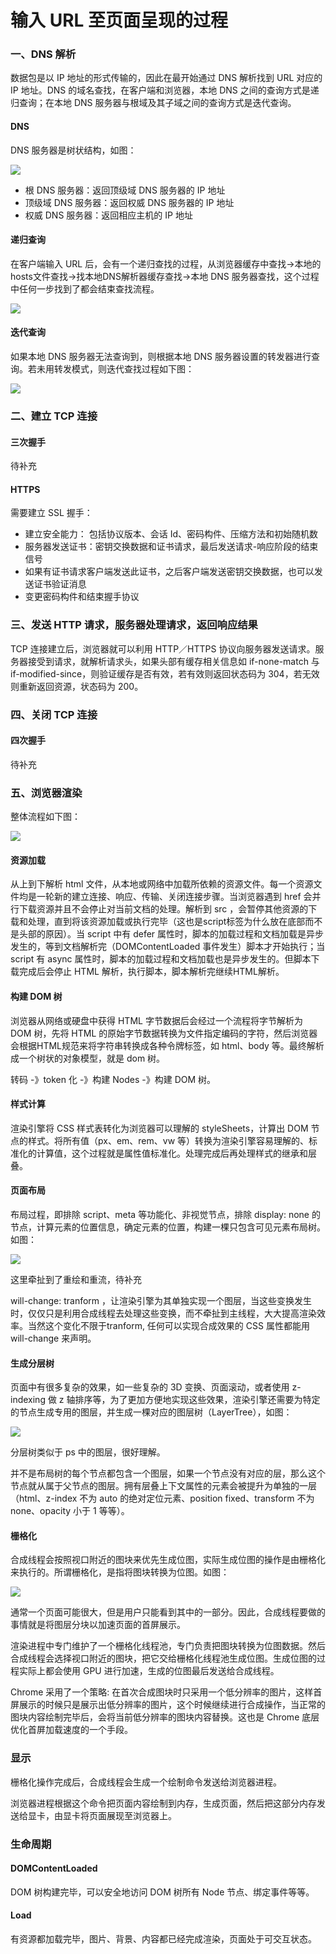 # 输入 URL 至页面呈现的过程

### 一、DNS 解析

数据包是以 IP 地址的形式传输的，因此在最开始通过 DNS 解析找到 URL 对应的 IP 地址。DNS 的域名查找，在客户端和浏览器，本地 DNS 之间的查询方式是递归查询；在本地 DNS 服务器与根域及其子域之间的查询方式是迭代查询。

#### DNS

DNS 服务器是树状结构，如图：

![](../../img/url3.png)

* 根 DNS 服务器：返回顶级域 DNS 服务器的 IP 地址
* 顶级域 DNS 服务器：返回权威 DNS 服务器的 IP 地址
* 权威 DNS 服务器：返回相应主机的 IP 地址

#### 递归查询

在客户端输入 URL 后，会有一个递归查找的过程，从浏览器缓存中查找->本地的hosts文件查找->找本地DNS解析器缓存查找->本地 DNS 服务器查找，这个过程中任何一步找到了都会结束查找流程。

![](../../img/url1.png)

#### 迭代查询

如果本地 DNS 服务器无法查询到，则根据本地 DNS 服务器设置的转发器进行查询。若未用转发模式，则迭代查找过程如下图：

![](../../img/url2.png)

### 二、建立 TCP 连接

#### 三次握手

待补充


#### HTTPS

需要建立 SSL 握手：

* 建立安全能力： 包括协议版本、会话 Id、密码构件、压缩方法和初始随机数
* 服务器发送证书：密钥交换数据和证书请求，最后发送请求-响应阶段的结束信号
* 如果有证书请求客户端发送此证书，之后客户端发送密钥交换数据，也可以发送证书验证消息
* 变更密码构件和结束握手协议

### 三、发送 HTTP 请求，服务器处理请求，返回响应结果

TCP 连接建立后，浏览器就可以利用 HTTP／HTTPS 协议向服务器发送请求。服务器接受到请求，就解析请求头，如果头部有缓存相关信息如 if-none-match 与 if-modified-since，则验证缓存是否有效，若有效则返回状态码为 304，若无效则重新返回资源，状态码为 200。

### 四、关闭 TCP 连接

#### 四次握手

待补充

### 五、浏览器渲染

整体流程如下图：

![](../../img/url4.png)

#### 资源加载

从上到下解析 html 文件，从本地或网络中加载所依赖的资源文件。每一个资源文件均是一轮新的建立连接、响应、传输、关闭连接步骤。当浏览器遇到 href 会并行下载资源并且不会停止对当前文档的处理。解析到 src ，会暂停其他资源的下载和处理，直到将该资源加载或执行完毕（这也是script标签为什么放在底部而不是头部的原因）。当 script 中有 defer 属性时，脚本的加载过程和文档加载是异步发生的，等到文档解析完（DOMContentLoaded 事件发生）脚本才开始执行；当 script 有 async 属性时，脚本的加载过程和文档加载也是异步发生的。但脚本下载完成后会停止 HTML 解析，执行脚本，脚本解析完继续HTML解析。

#### 构建 DOM 树

浏览器从网络或硬盘中获得 HTML 字节数据后会经过一个流程将字节解析为 DOM 树，先将 HTML 的原始字节数据转换为文件指定编码的字符，然后浏览器会根据HTML规范来将字符串转换成各种令牌标签，如 html、body 等。最终解析成一个树状的对象模型，就是 dom 树。

转码 -》token 化 -》构建 Nodes -》构建 DOM 树。

#### 样式计算

渲染引擎将 CSS 样式表转化为浏览器可以理解的 styleSheets，计算出 DOM 节点的样式。将所有值（px、em、rem、vw 等）转换为渲染引擎容易理解的、标准化的计算值，这个过程就是属性值标准化。处理完成后再处理样式的继承和层叠。

#### 页面布局

布局过程，即排除 script、meta 等功能化、非视觉节点，排除 display: none 的节点，计算元素的位置信息，确定元素的位置，构建一棵只包含可见元素布局树。如图：

![](../../img/url5.png)

这里牵扯到了重绘和重流，待补充

will-change: tranform ，让渲染引擎为其单独实现一个图层，当这些变换发生时，仅仅只是利用合成线程去处理这些变换，而不牵扯到主线程，大大提高渲染效率。当然这个变化不限于tranform, 任何可以实现合成效果的 CSS 属性都能用 will-change 来声明。

#### 生成分层树

页面中有很多复杂的效果，如一些复杂的 3D 变换、页面滚动，或者使用 z-indexing 做 z 轴排序等，为了更加方便地实现这些效果，渲染引擎还需要为特定的节点生成专用的图层，并生成一棵对应的图层树（LayerTree），如图：

![](../../img/url6.png)

分层树类似于 ps 中的图层，很好理解。

并不是布局树的每个节点都包含一个图层，如果一个节点没有对应的层，那么这个节点就从属于父节点的图层。拥有层叠上下文属性的元素会被提升为单独的一层（html、z-index 不为 auto 的绝对定位元素、position fixed、transform 不为 none、opacity 小于 1 等等）。

#### 栅格化

合成线程会按照视口附近的图块来优先生成位图，实际生成位图的操作是由栅格化来执行的。所谓栅格化，是指将图块转换为位图。如图：

![](../../img/url7.png)

通常一个页面可能很大，但是用户只能看到其中的一部分。因此，合成线程要做的事情就是将图层分块以加速页面的首屏展示。

渲染进程中专门维护了一个栅格化线程池，专门负责把图块转换为位图数据。然后合成线程会选择视口附近的图块，把它交给栅格化线程池生成位图。生成位图的过程实际上都会使用 GPU 进行加速，生成的位图最后发送给合成线程。

Chrome 采用了一个策略: 在首次合成图块时只采用一个低分辨率的图片，这样首屏展示的时候只是展示出低分辨率的图片，这个时候继续进行合成操作，当正常的图块内容绘制完毕后，会将当前低分辨率的图块内容替换。这也是 Chrome 底层优化首屏加载速度的一个手段。

### 显示

栅格化操作完成后，合成线程会生成一个绘制命令发送给浏览器进程。

浏览器进程根据这个命令把页面内容绘制到内存，生成页面，然后把这部分内存发送给显卡，由显卡将页面展现至浏览器上。

### 生命周期

#### DOMContentLoaded

DOM 树构建完毕，可以安全地访问 DOM 树所有 Node 节点、绑定事件等等。

#### Load

有资源都加载完毕，图片、背景、内容都已经完成渲染，页面处于可交互状态。
